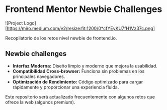 # Frontend Mentor Newbie Challenges

![Project Logo][https://miro.medium.com/v2/resize:fit:1200/0*cfYEyKU7fH1Vz37c.png]

Recopilatorio de los retos nivel newbie de frontend.io.

## Newbie challenges

- **Interfaz Moderna:** Diseño limpio y moderno que mejora la usabilidad.
- **Compatibilidad Cross-browser:** Funciona sin problemas en los principales navegadores.
- **Optimización de Rendimiento:** Código optimizado para cargar rápidamente y proporcionar una experiencia fluida.

Este repositorio será actualizado frecuentemente con algunos retos que ofrece la web (algunos premium).
